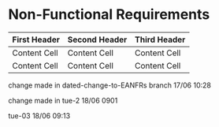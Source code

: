 # Non-Functional Requirements


| First Header | Second Header | Third Header |
  | ------------ | ------------- | ------------ |
| Content Cell | Content Cell  | Content Cell |
| Content Cell | Content Cell  | Content Cell |

change made in dated-change-to-EANFRs branch 17/06 10:28

change made in tue-2 18/06 0901

tue-03 18/06 09:13